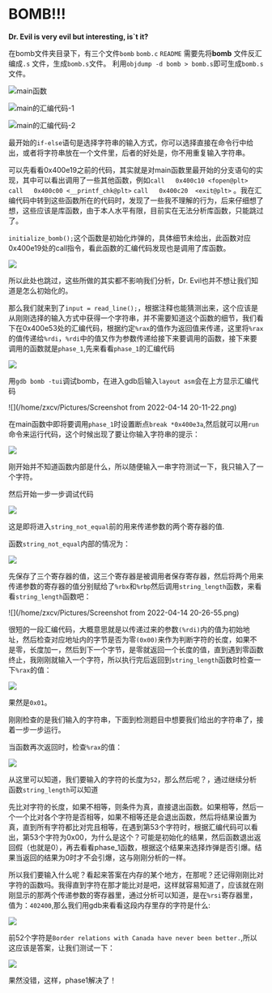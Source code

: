 # BOMB!!! 

**Dr. Evil is very evil but interesting, is`t it?**

在bomb文件夹目录下，有三个文件`bomb` `bomb.c` `README` 需要先将**bomb** 文件反汇编成`.s` 文件，生成`bomb.s`文件。 利用`objdump -d bomb > bomb.s`即可生成`bomb.s`文件。

![main函数](https://github.com/zxcv545/CSAPP-3E-solution/blob/main/Bomblab/Screenshot%20from%202022-04-14%2018-36-00.png)

![main的汇编代码-1](https://github.com/zxcv545/CSAPP-3E-solution/blob/main/Bomblab/Screenshot%20from%202022-04-14%2019-51-37.png)

![main的汇编代码-2](https://github.com/zxcv545/CSAPP-3E-solution/blob/main/Bomblab/Screenshot%20from%202022-04-14%2019-52-20.png)

最开始的`if-else`语句是选择字符串的输入方式，你可以选择直接在命令行中给出，或者将字符串放在一个文件里，后者的好处是，你不用重复输入字符串。

可以先看看0x400e19之前的代码，其实就是对main函数里最开始的分支语句的实现，其中可以看出调用了一些其他函数，例如`call   0x400c10 <fopen@plt>` `call   0x400c00 <__printf_chk@plt>` `call   0x400c20  <exit@plt>` 。我在汇编代码中转到这些函数所在的代码时，发现了一些我不理解的行为，后来仔细想了想，这些应该是库函数，由于本人水平有限，目前实在无法分析库函数，只能跳过了。

`initialize_bomb();`这个函数是初始化炸弹的，具体细节未给出，此函数对应0x400e19处的call指令，看此函数的汇编代码发现也是调用了库函数。

![](https://github.com/zxcv545/CSAPP-3E-solution/blob/main/Bomblab/Screenshot%20from%202022-04-14%2019-53-03.png)

所以此处也跳过，这些所做的其实都不影响我们分析，Dr. Evil也并不想让我们知道是怎么初始化的。

那么我们就来到了`input = read_line();`，根据注释也能猜测出来，这个应该是从刚刚选择的输入方式中获得一个字符串，并不需要知道这个函数的细节，我们看下在0x400e53处的汇编代码，根据约定`%rax`的值作为返回值来传递，这里将`%rax`的值传递给`%rdi`，`%rdi`中的值又作为参数传递给接下来要调用的函数，接下来要调用的函数就是`phase_1`,先来看看`phase_1`的汇编代码

![](https://github.com/zxcv545/CSAPP-3E-solution/blob/main/Bomblab/Screenshot%20from%202022-04-14%2019-53-38.png)

用`gdb bomb -tui`调试bomb，在进入gdb后输入`layout asm`会在上方显示汇编代码

![](/home/zxcv/Pictures/Screenshot from 2022-04-14 20-11-22.png)

在main函数中即将要调用`phase_1`时设置断点`break *0x400e3a`,然后就可以用`run`命令来运行代码，这个时候出现了要让你输入字符串的提示：

![](https://github.com/zxcv545/CSAPP-3E-solution/blob/main/Bomblab/Screenshot%20from%202022-04-14%2020-17-04.png)

刚开始并不知道函数内部是什么，所以随便输入一串字符测试一下，我只输入了一个字符。

然后开始一步一步调试代码

![](https://github.com/zxcv545/CSAPP-3E-solution/blob/main/Bomblab/Screenshot%20from%202022-04-14%2020-19-42.png)

这是即将进入`string_not_equal`前的用来传递参数的两个寄存器的值.

函数`string_not_equal`内部的情况为：

![](/https://github.com/zxcv545/CSAPP-3E-solution/blob/main/Bomblab/Screenshot%20from%202022-04-14%2020-21-35.png)

先保存了三个寄存器的值，这三个寄存器是被调用者保存寄存器，然后将两个用来传递参数的寄存器的值分别赋给了`%rbx`和`%rbp`然后调用`string_length`函数，来看看`string_length`函数吧：

![](/home/zxcv/Pictures/Screenshot from 2022-04-14 20-26-55.png)

很短的一段汇编代码，大概意思就是以传递过来的参数`(%rdi)`内的值为初始地址，然后检查对应地址内的字节是否为零`(0x00)`来作为判断字符的长度，如果不是零，长度加一，然后到下一个字节，是零就返回一个长度的值，直到遇到零函数终止，我刚刚就输入一个字符，所以执行完后返回到`string_length`函数时检查一下`%rax`的值：

![](https://github.com/zxcv545/CSAPP-3E-solution/blob/main/Bomblab/Screenshot%20from%202022-04-14%2020-34-22.png)

果然是`0x01`。

刚刚检查的是我们输入的字符串，下面到检测题目中想要我们给出的字符串了，接着一步一步运行。

当函数再次返回时，检查`%rax`的值：

![](https://github.com/zxcv545/CSAPP-3E-solution/blob/main/Bomblab/Screenshot%20from%202022-04-14%2020-38-07.png)

从这里可以知道，我们要输入的字符的长度为`52`，那么然后呢？，通过继续分析函数`string_length`可以知道

先比对字符的长度，如果不相等，则条件为真，直接退出函数。如果相等，然后一个一个比对各个字符是否相等，如果不相等还是会退出函数，然后将结果设置为真，直到所有字符都比对完且相等，在遇到第53个字符时，根据汇编代码可以看出，第53个字符为0x00，为什么是这个？可能是初始化的结果，然后函数退出返回假（也就是0），再去看看phase_1函数，根据这个结果来选择炸弹是否引爆。结果当返回的结果为0时才不会引爆，这与刚刚分析的一样。



所以我们要输入什么呢？看起来答案在内存的某个地方，在那呢？还记得刚刚比对字符的函数吗。我得直到字符在那才能比对是吧，这样就容易知道了，应该就在刚刚显示的那两个传递参数的寄存器里，通过分析可以知道，是在`%rsi`寄存器里，值为：`402400`,那么我们用gdb来看看这段内存里存的字符是什么:

![](https://github.com/zxcv545/CSAPP-3E-solution/blob/main/Bomblab/Screenshot%20from%202022-04-14%2021-11-34.png)

前52个字符是`Border relations with Canada have never been better.`,所以这应该是答案，让我们测试一下：

![](https://github.com/zxcv545/CSAPP-3E-solution/blob/main/Bomblab/Screenshot%20from%202022-04-14%2021-14-01.png)

果然没错，这样，phase1解决了！
